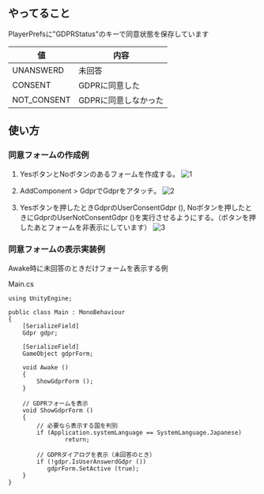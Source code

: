 ## やってること
PlayerPrefsに"GDPRStatus"のキーで同意状態を保存しています

| 値 | 内容 |
----|---- 
| UNANSWERD | 未回答 |
| CONSENT | GDPRに同意した |
| NOT_CONSENT | GDPRに同意しなかった|

## 使い方

### 同意フォームの作成例

1. YesボタンとNoボタンのあるフォームを作成する。
![1](https://user-images.githubusercontent.com/26345138/135223979-29558d12-4731-47a7-b2a5-7017c2d1fc7a.png)

2. AddComponent > GdprでGdprをアタッチ。
![2](https://user-images.githubusercontent.com/26345138/135223152-8195d5ed-9741-4ee7-955e-e84adda6a1ac.png)

3. Yesボタンを押したときGdprのUserConsentGdpr (), Noボタンを押したときにGdprのUserNotConsentGdpr ()を実行させるようにする。（ボタンを押したあとフォームを非表示にしています）
![3](https://user-images.githubusercontent.com/26345138/135224974-4cb01dd3-0add-4123-9a9d-d504fec120e9.png)

### 同意フォームの表示実装例

Awake時に未回答のときだけフォームを表示する例

Main.cs
```
using UnityEngine;

public class Main : MonoBehaviour
{
    [SerializeField]
    Gdpr gdpr;
    
    [SerializeField]
    GameObject gdprForm;

    void Awake ()
    {
        ShowGdprForm ();
    }

    // GDPRフォームを表示
    void ShowGdprForm ()
    {
        // 必要なら表示する国を判別
    	if (Application.systemLanguage == SystemLanguage.Japanese)
                return;

        // GDPRダイアログを表示（未回答のとき）
        if (!gdpr.IsUserAnswerdGdpr ())
    	   gdprForm.SetActive (true);
    }
}
```
